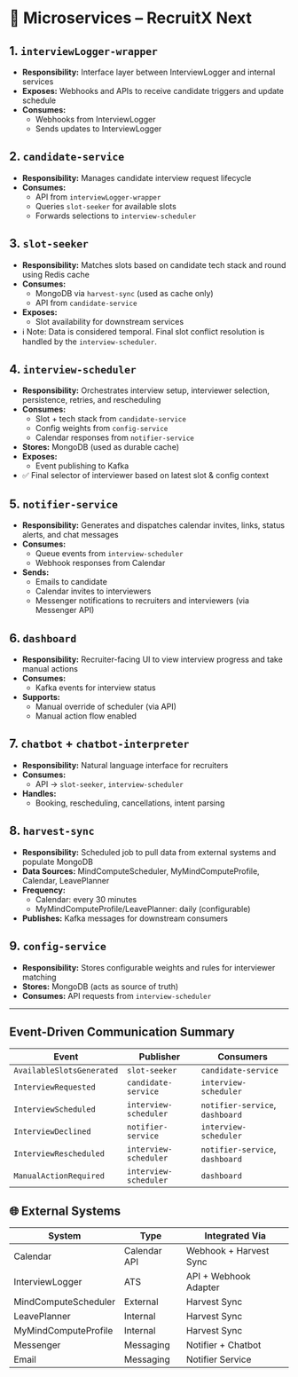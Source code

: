 # 🧩 Microservices – RecruitX Next

## 1. `interviewLogger-wrapper`

- **Responsibility:** Interface layer between InterviewLogger and internal services
- **Exposes:** Webhooks and APIs to receive candidate triggers and update schedule
- **Consumes:**
    - Webhooks from InterviewLogger
    - Sends updates to InterviewLogger

## 2. `candidate-service`

- **Responsibility:** Manages candidate interview request lifecycle
- **Consumes:**
    - API from `interviewLogger-wrapper`
    - Queries `slot-seeker` for available slots
    - Forwards selections to `interview-scheduler`

## 3. `slot-seeker`

- **Responsibility:** Matches slots based on candidate tech stack and round using Redis cache
- **Consumes:**
    - MongoDB via `harvest-sync` (used as cache only)
    - API from `candidate-service`
- **Exposes:**
    - Slot availability for downstream services
- ℹ️ Note: Data is considered temporal. Final slot conflict resolution is handled by the `interview-scheduler`.

## 4. `interview-scheduler`

- **Responsibility:** Orchestrates interview setup, interviewer selection, persistence, retries, and rescheduling
- **Consumes:**
    - Slot + tech stack from `candidate-service`
    - Config weights from `config-service`
    - Calendar responses from `notifier-service`
- **Stores:** MongoDB (used as durable cache)
- **Exposes:**
    - Event publishing to Kafka
- ✅ Final selector of interviewer based on latest slot & config context

## 5. `notifier-service`

- **Responsibility:** Generates and dispatches calendar invites, links, status alerts, and chat messages
- **Consumes:**
    - Queue events from `interview-scheduler`
    - Webhook responses from Calendar
- **Sends:**
    - Emails to candidate
    - Calendar invites to interviewers
    - Messenger notifications to recruiters and interviewers (via Messenger API)

## 6. `dashboard`

- **Responsibility:** Recruiter-facing UI to view interview progress and take manual actions
- **Consumes:**
    - Kafka events for interview status
- **Supports:**
    - Manual override of scheduler (via API)
    - Manual action flow enabled

## 7. `chatbot` + `chatbot-interpreter`

- **Responsibility:** Natural language interface for recruiters
- **Consumes:**
    - API → `slot-seeker`, `interview-scheduler`
- **Handles:**
    - Booking, rescheduling, cancellations, intent parsing

## 8. `harvest-sync`

- **Responsibility:** Scheduled job to pull data from external systems and populate MongoDB
- **Data Sources:** MindComputeScheduler, MyMindComputeProfile, Calendar, LeavePlanner
- **Frequency:**
    - Calendar: every 30 minutes
    - MyMindComputeProfile/LeavePlanner: daily (configurable)
- **Publishes:** Kafka messages for downstream consumers

## 9. `config-service`

- **Responsibility:** Stores configurable weights and rules for interviewer matching
- **Stores:** MongoDB (acts as source of truth)
- **Consumes:** API requests from `interview-scheduler`

---

## Event-Driven Communication Summary

| Event                     | Publisher             | Consumers                       |
|---------------------------|-----------------------|---------------------------------|
| `AvailableSlotsGenerated` | `slot-seeker`         | `candidate-service`             |
| `InterviewRequested`      | `candidate-service`   | `interview-scheduler`           |
| `InterviewScheduled`      | `interview-scheduler` | `notifier-service`, `dashboard` |
| `InterviewDeclined`       | `notifier-service`    | `interview-scheduler`           |
| `InterviewRescheduled`    | `interview-scheduler` | `notifier-service`, `dashboard` |
| `ManualActionRequired`    | `interview-scheduler` | `dashboard`                     |

## 🌐 External Systems

| System          | Type         | Integrated Via         |
|-----------------|--------------|------------------------|
| Calendar | Calendar API | Webhook + Harvest Sync |
| InterviewLogger      | ATS          | API + Webhook Adapter  |
| MindComputeScheduler        | External     | Harvest Sync           |
| LeavePlanner   | Internal     | Harvest Sync           |
| MyMindComputeProfile          | Internal     | Harvest Sync           |
| Messenger           | Messaging    | Notifier + Chatbot     |
| Email           | Messaging    | Notifier Service       |
